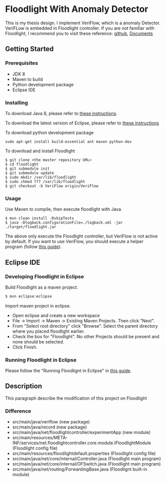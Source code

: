 Floodlight With Anomaly Detector
====================================

This is my thesis design. I implement VeriFlow, which is a anomaly Detector. VeriFLow is embedded in Floodlight controller. If you are not familiar with Floodlight, I recommend you to visit these reference: [github](https://github.com/floodlight/floodlight),  [Documents](https://floodlight.atlassian.net/wiki/spaces/floodlightcontroller/overview)

## Getting Started

### Prerequisites
* JDK 8
* Maven to build
* Python development package
* Eclipse IDE

### Installing

To download Java 8, please refer to [these instructions](http://www.webupd8.org/2012/09/install-oracle-java-8-in-ubuntu-via-ppa.html).

To download the latest version of Eclipse, please refer to [these instructions](https://eclipse.org/downloads/)

To download python development package
```
sudo apt-get install build-essential ant maven python-dev
```

To download and install Floodlight
```
$ git clone <the master repository URL>
$ cd floodlight
$ git submodule init
$ git submodule update
$ sudo mkdir /var/lib/floodlight
$ sudo chmod 777 /var/lib/floodlight
$ git checkout -b VeriFlow origin/VeriFlow
```

### Usage
Use Maven to compile, then execute floodlight with Java.
```
$ mvn clean install -DskipTests
$ java -Dlogback.configurationFile=./logback.xml -jar ./target/floodlight.jar
```

The above only execute the Floodlight controller, but VeriFlow is not active by default.
If you want to use VeriFlow, you should execute a helper program (follow [this guide](pass)).

## Eclipse IDE

### Developing Floodlight in Eclipse
Build Floodlight as a maven project.
```diff
$ mvn eclipse:eclipse
```
Import maven project in eclipse.
 * Open eclipse and create a new workspace
 * File -> Import -> Maven -> Existing Maven Projects. Then click "Next".
 * From "Select root directory" click "Browse". Select the parent directory where you placed floodlight earlier.
 * Check the box for "Floodlight". No other Projects should be present and none should be selected.
 * Click Finish.

### Running Floodlight in Eclipse
Please follow the "Running Floodlignt in Eclipse" in [this  guide](https://floodlight.atlassian.net/wiki/spaces/floodlightcontroller/pages/1343544/Installation+Guide).

## Description
This paragraph describe the modification of this project on Floodlight

### Difference
* src/main/java/veriflow (new package)
* src/main/java/record (new package)
* src/main/java/net/floodlightcontroller/experimentApp (new module)
* src/main/resources/META-INF/services/net.floodlightcontroller.core.module.IFloodlightModule (Floodlight config file)
* src/main/resources/floodlightdefault.properties (Floodlight config file)
* src/main/java/net/core/internal/Controller.java (Floodlight main program)
* src/main/java/net/core/internal/OFSwitch.java (Floodlight main program)
* src/main/java/net/routing/ForwardingBase.java (Floodlignt built-in module)

